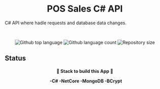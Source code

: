 
<h1 align="center">POS Sales C# API</h1>
 C# API where hadle requests and database data changes.
 
 &#xa0;

<p align="center">
  <img alt="Github top language" src="https://img.shields.io/github/languages/top/marcosicp/pos-sales-csharp-api?color=56BEB8">
  <img alt="Github language count" src="https://img.shields.io/github/languages/count/marcosicp/pos-sales-csharp-api?color=56BEB8">
  <img alt="Repository size" src="https://img.shields.io/github/repo-size/marcosicp/pos-sales-csharp-api?color=56BEB8">
  
</p>

## Status

<h4 align="center">
	🚧 Stack to build this App 🚧

&#xa0;
  -C#
  -NetCore
  -MongoDB
  -BCrypt

</h4>

